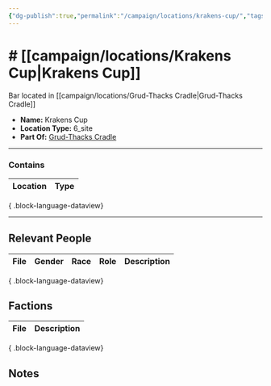 ```yaml
---
{"dg-publish":true,"permalink":"/campaign/locations/krakens-cup/","tags":["location"],"noteIcon":"","created":"2025-10-26T20:19:06.891-07:00","updated":"2025-10-28T07:53:17.887-07:00"}
---
```


# # [[campaign/locations/Krakens Cup\|Krakens Cup]]
Bar located in [[campaign/locations/Grud-Thacks Cradle\|Grud-Thacks Cradle]]
<p><span><ul>
<li dir="auto"><strong>Name:</strong> Krakens Cup</li>
<li dir="auto"><strong>Location Type:</strong> 6_site</li>
<li dir="auto"><strong>Part Of:</strong> <a data-tooltip-position="top" aria-label="campaign/locations/Grud-Thacks Cradle.md" data-href="campaign/locations/Grud-Thacks Cradle.md" href="campaign/locations/Grud-Thacks Cradle.md" class="internal-link" target="_blank" rel="noopener nofollow">Grud-Thacks Cradle</a></li>
</ul></span></p>

---

### Contains
| Location | Type |
| -------- | ---- |

{ .block-language-dataview}

---

## Relevant People
| File | Gender | Race | Role | Description |
| ---- | ------ | ---- | ---- | ----------- |

{ .block-language-dataview}

## Factions
| File | Description |
| ---- | ----------- |

{ .block-language-dataview}

## Notes
